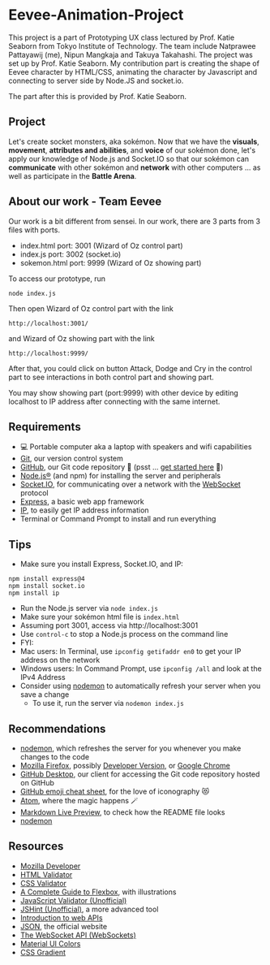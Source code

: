 # Eevee-Animation-Project

This project is a part of Prototyping UX class lectured by Prof. Katie Seaborn from Tokyo Institute of Technology. The team include Natprawee Pattayawij (me), Nipun Mangkaja and Takuya Takahashi. The project was set up by Prof. Katie Seaborn. My contribution part is creating the shape of Eevee character by HTML/CSS, animating the character by Javascript and connecting to server side by Node.JS and socket.io.

The part after this is provided by Prof. Katie Seaborn.

## Project

Let's create socket monsters, aka sokémon. Now that we have the **visuals**, **movement**, **attributes and abilities**, and **voice** of our sokémon done, let's apply our knowledge of Node.js and Socket.IO so that our sokémon can **communicate** with other sokémon and **network** with other computers ... as well as participate in the **Battle Arena**.

## About our work - Team Eevee

Our work is a bit different from sensei. In our work, there are 3 parts from 3 files with ports.
- index.html port: 3001 (Wizard of Oz control part)
- index.js port: 3002 (socket.io)
- sokemon.html port: 9999 (Wizard of Oz showing part)

To access our prototype, run

<code>node index.js</code>

Then open Wizard of Oz control part with the link

<code>http://localhost:3001/</code>

and Wizard of Oz showing part with the link

<code>http://localhost:9999/</code>

After that, you could click on button Attack, Dodge and Cry in the control part to see interactions in both control part and showing part.

You may show showing part (port:9999) with other device by editing localhost to IP address after connecting with the same internet.


## Requirements

- :computer: Portable computer aka a laptop with speakers and wifi capabilities
- [Git](https://git-scm.com), our version control system
- [GitHub](https://github.com), our Git code repository :black_heart: (psst ... [get started here](https://docs.github.com/en/get-started) :eyes:)
- [Node.js®](https://nodejs.org) (and npm) for installing the server and peripherals
- [Socket.IO](https://socket.io), for communicating over a network with the [WebSocket](https://en.wikipedia.org/wiki/WebSocket) protocol
- [Express](https://expressjs.com), a basic web app framework
- [IP](https://github.com/indutny/node-ip), to easily get IP address information
- Terminal or Command Prompt to install and run everything

## Tips

- Make sure you install Express, Socket.IO, and IP:

```
npm install express@4
npm install socket.io
npm install ip
```

- Run the Node.js server via ``node index.js``
- Make sure your sokémon html file is ``index.html``
- Assuming port 3001, access via http://localhost:3001
- Use ``control-c`` to stop a Node.js process on the command line
- FYI:
 - Mac users: In Terminal, use ``ipconfig getifaddr en0`` to get your IP address on the network
 - Windows users: In Command Prompt, use ``ipconfig /all`` and look at the IPv4 Address
 - Consider using [nodemon](https://www.npmjs.com/packageodemon) to automatically refresh your server when you save a change
   - To use it, run the server via ``nodemon index.js``

## Recommendations

- [nodemon](https://www.npmjs.com/package/nodemon), which refreshes the server for you whenever you make changes to the code
- [Mozilla Firefox](https://www.mozilla.org/firefox), possibly [Developer Version](https://www.mozilla.org/firefox/developer), or [Google Chrome](https://www.google.com/chrome)
- [GitHub Desktop](https://desktop.github.com), our client for accessing the Git code repository hosted on GitHub
- [GitHub emoji cheat sheet](https://github.com/ikatyang/emoji-cheat-sheet), for the love of iconography :heart_eyes_cat:
- [Atom](https://atom.io), where the magic happens :magic_wand:
- [Markdown Live Preview](https://markdownlivepreview.com), to check how the README file looks
- [nodemon](https://www.npmjs.com/package/nodemon)

## Resources

- [Mozilla Developer](https://developer.mozilla.org)
- [HTML Validator](https://validator.w3.org)
- [CSS Validator](https://jigsaw.w3.org/css-validator)
- [A Complete Guide to Flexbox](https://css-tricks.com/snippets/css/a-guide-to-flexbox), with illustrations
- [JavaScript Validator (Unofficial)](https://codebeautify.org/jsvalidate)
- [JSHint (Unofficial)](https://jshint.com), a more advanced tool
- [Introduction to web APIs](https://developer.mozilla.org/en-US/docs/Learn/JavaScript/Client-side_web_APIs/Introduction)
- [JSON](https://www.json.org), the official website
- [The WebSocket API (WebSockets)](https://developer.mozilla.org/en-US/docs/Web/API/WebSockets_API)
- [Material UI Colors](https://materialui.co/colors)
- [CSS Gradient](https://cssgradient.io)
